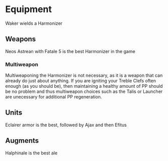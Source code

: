 # Equipment 

Waker wields a Harmonizer

## Weapons

Neos Astrean with Fatale 5 is the best Harmonizer in the game

### Multiweapon

Multiweaponing the Harmonizer is not necessary, as it is a weapon that can already do just about anything.
If you are igniting your Treble Clefs often enough (as you should be), then maintaining a healthy amount of PP should be no problem and thus multiweapon choices such as the Talis or Launcher are unecessary for additional PP regeneration.

## Units

Eclairer armor is the best, followed by Ajax and then Efitus

## Augments

Halphinale is the best ale
